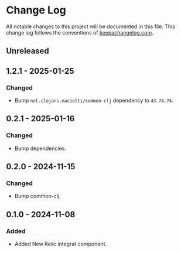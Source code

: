 # Change Log

All notable changes to this project will be documented in this file. This change log follows the conventions
of [keepachangelog.com](http://keepachangelog.com/).

## Unreleased

## 1.2.1 - 2025-01-25

### Changed

- Bump `net.clojars.macielti/common-clj` dependency to `43.74.74`.

## 0.2.1 - 2025-01-16

### Changed

- Bump dependencies.

## 0.2.0 - 2024-11-15

### Changed

- Bump common-clj.

## 0.1.0 - 2024-11-08

### Added

- Added New Relic integrat component.
